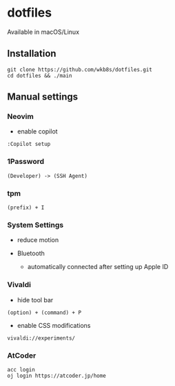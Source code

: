 # dotfiles
Available in macOS/Linux

## Installation
```
git clone https://github.com/wkb8s/dotfiles.git
cd dotfiles && ./main
```
## Manual settings
### Neovim
- enable copilot
```
:Copilot setup
```

### 1Password
```
(Developer) -> (SSH Agent)
```

### tpm
```
(prefix) + I
```

### System Settings
- reduce motion

- Bluetooth
    - automatically connected after setting up Apple ID

### Vivaldi
- hide tool bar
```
(option) + (command) + P
```

- enable CSS modifications
```
vivaldi://experiments/
```

### AtCoder
```
acc login
oj login https://atcoder.jp/home
```

